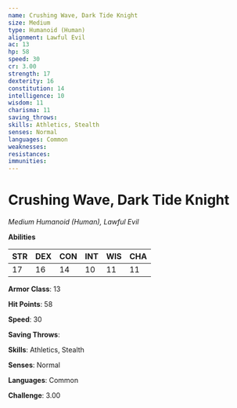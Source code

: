 ```yaml
---
name: Crushing Wave, Dark Tide Knight
size: Medium
type: Humanoid (Human)
alignment: Lawful Evil
ac: 13
hp: 58
speed: 30
cr: 3.00
strength: 17
dexterity: 16
constitution: 14
intelligence: 10
wisdom: 11
charisma: 11
saving_throws: 
skills: Athletics, Stealth
senses: Normal
languages: Common
weaknesses:
resistances:
immunities:
---
```


# Crushing Wave, Dark Tide Knight

*Medium Humanoid (Human), Lawful Evil*

**Abilities**

| STR | DEX | CON | INT | WIS | CHA |
| --- | --- | --- | --- | --- | --- |
| 17 | 16 | 14 | 10 | 11 | 11 |

**Armor Class**: 13

**Hit Points**: 58

**Speed**: 30

**Saving Throws**: 

**Skills**: Athletics, Stealth

**Senses**: Normal

**Languages**: Common

**Challenge**: 3.00

